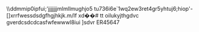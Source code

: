\\\ddmmip0ipfui;'jjjjjjjmlmllmughjo5 tu736i6e`1wq2ew3ret4gr5yhtuj6;hiop'-
[]xrrfwessdsdgfhgjhkjk.m/lf xd��#   t t 
 oilukyjthgdvc
 
gverdcsdcdcasfwfewwwl8iui
]sdvr
ER45647
